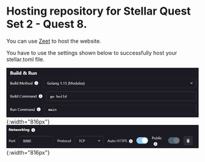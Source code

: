 # Hosting repository for Stellar Quest Set 2 - Quest 8.

You can use [Zeet](https://zeet.co/) to host the website.

You have to use the settings shown below to successfully host your stellar.toml file.

![](Resources/general.png?raw=true "General Settings"){:width="816px"}
![](Resources/networking.png?raw=true "Networking Settings"){:width="816px"}
